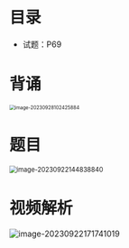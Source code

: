 # 目录

* 试题：P69



# 背诵

<img src="https://cvp.oss-cn-shanghai.aliyuncs.com/picgo/202309281024004.png" alt="image-20230928102425884" style="zoom:60%;" />



# 题目

<img src="https://cvp.oss-cn-shanghai.aliyuncs.com/picgo/202309221448934.png" alt="image-20230922144838840" style="zoom:80%;" />





# 视频解析

![image-20230922171741019](https://cvp.oss-cn-shanghai.aliyuncs.com/picgo/202309221717529.png)
